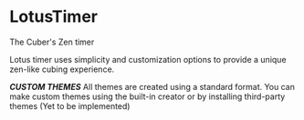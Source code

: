 # LotusTimer
The Cuber's Zen timer

Lotus timer uses simplicity and customization options to provide a unique zen-like cubing experience.

***CUSTOM THEMES***
All themes are created using a standard format.
You can make custom themes using the built-in creator or by installing third-party themes (Yet to be implemented)
